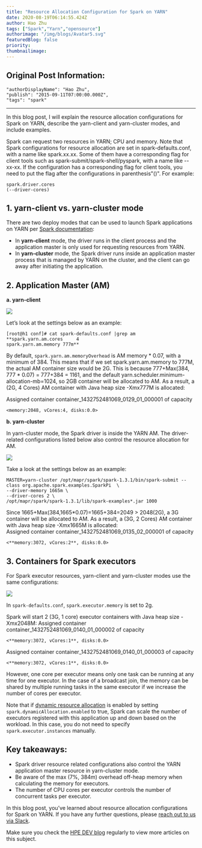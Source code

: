 ```yaml
---
title: "Resource Allocation Configuration for Spark on YARN"
date: 2020-08-19T06:14:55.424Z
author: Hao Zhu 
tags: ["Spark","Yarn","opensource"]
authorimage: "/img/blogs/Avatar5.svg"
featuredBlog: false
priority:
thumbnailimage:
---
```

## Original Post Information:
```
"authorDisplayName": "Hao Zhu",
"publish": "2015-09-11T07:00:00.000Z",
"tags": "spark"
```
---

In this blog post, I will explain the resource allocation configurations for Spark on YARN, describe the yarn-client and yarn-cluster modes, and include examples.

Spark can request two resources in YARN; CPU and memory. Note that Spark configurations for resource allocation are set in spark-defaults.conf, with a name like spark.xx.xx. Some of them have a corresponding flag for client tools such as spark-submit/spark-shell/pyspark, with a name like --xx-xx. If the configuration has a corresponding flag for client tools, you need to put the flag after the configurations in parenthesis"()". For example:

```
spark.driver.cores 
(--driver-cores)
```

## 1\. yarn-client vs. yarn-cluster mode

There are two deploy modes that can be used to launch Spark applications on YARN per <a target='\_blank'  href='https://spark.apache.org/docs/latest/running-on-yarn.html'>Spark documentation</a>:

*   In **yarn-client** mode, the driver runs in the client process and the application master is only used for requesting resources from YARN.
*   In **yarn-cluster** mode, the Spark driver runs inside an application master process that is managed by YARN on the cluster, and the client can go away after initiating the application.

## 2\. Application Master (AM)

**a. yarn-client**

![](https://hpe-developer-portal.s3.amazonaws.com/uploads/media/2020/6/reallocation-blog-img1-1597817848006.png)

Let’s look at the settings below as an example:

```
[root@h1 conf]# cat spark-defaults.conf |grep am
**spark.yarn.am.cores     4
spark.yarn.am.memory 777m**
```

By default, `spark.yarn.am.memoryOverhead` is AM memory \* 0.07, with a minimum of 384\. This means that if we set spark.yarn.am.memory to 777M, the actual AM container size would be 2G. This is because 777+Max(384, 777 \* 0.07) = 777+384 = 1161, and the default yarn.scheduler.minimum-allocation-mb=1024, so 2GB container will be allocated to AM. As a result, a (2G, 4 Cores) AM container with Java heap size -Xmx777M is allocated:

Assigned container container_1432752481069_0129_01_000001 of capacity

```
<memory:2048, vCores:4, disks:0.0>

```

**b. yarn-cluster**

In yarn-cluster mode, the Spark driver is inside the YARN AM. The driver-related configurations listed below also control the resource allocation for AM.

![](https://hpe-developer-portal.s3.amazonaws.com/uploads/media/2020/6/reallocation-blog-img2-1597817860836.png)

Take a look at the settings below as an example:

```
MASTER=yarn-cluster /opt/mapr/spark/spark-1.3.1/bin/spark-submit --class org.apache.spark.examples.SparkPi  \
--driver-memory 1665m \
--driver-cores 2 \
/opt/mapr/spark/spark-1.3.1/lib/spark-examples*.jar 1000

```

Since 1665+Max(384,1665*0.07)=1665+384=2049 > 2048(2G), a 3G container will be allocated to AM. As a result, a (3G, 2 Cores) AM container with Java heap size -Xmx1665M is allocated:  
Assigned container container_1432752481069_0135_02_000001 of capacity

```
<**memory:3072, vCores:2**, disks:0.0>

```

## 3\. Containers for Spark executors

For Spark executor resources, yarn-client and yarn-cluster modes use the same configurations:

![](https://hpe-developer-portal.s3.amazonaws.com/uploads/media/2020/6/reallocation-blog-img3-1597817872761.png)

In `spark-defaults.conf`, `spark.executor.memory` is set to 2g.

Spark will start 2 (3G, 1 core) executor containers with Java heap size -Xmx2048M: Assigned container container_1432752481069_0140_01_000002 of capacity

```
<**memory:3072, vCores:1**, disks:0.0>
```
Assigned container container_1432752481069_0140_01_000003 of capacity
```
<**memory:3072, vCores:1**, disks:0.0>
```

However, one core per executor means only one task can be running at any time for one executor. In the case of a broadcast join, the memory can be shared by multiple running tasks in the same executor if we increase the number of cores per executor.

Note that if <a target='\_blank'  href='https://spark.apache.org/docs/latest/job-scheduling.html#dynamic-resource-allocation'>dynamic resource allocation</a> is enabled by setting `spark.dynamicAllocation.enabled` to true, Spark can scale the number of executors registered with this application up and down based on the workload. In this case, you do not need to specify `spark.executor.instances` manually.

## Key takeaways:

*   Spark driver resource related configurations also control the YARN application master resource in yarn-cluster mode.
*   Be aware of the max (7%, 384m) overhead off-heap memory when calculating the memory for executors.
*   The number of CPU cores per executor controls the number of concurrent tasks per executor.

In this blog post, you’ve learned about resource allocation configurations for Spark on YARN. If you have any further questions, please [reach out to us via Slack](https://slack.hpedev.io/).

Make sure you check the [HPE DEV blog](https://developer.hpe.com/blog) regularly to view more articles on this subject.